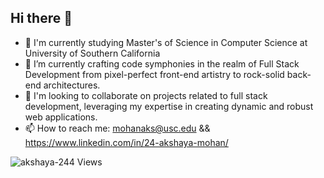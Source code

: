 ## Hi there 👋
- 🔭 I'm currently studying Master's of Science in Computer Science at University of Southern California
- 🌱 I’m currently crafting code symphonies in the realm of Full Stack Development from pixel-perfect front-end artistry to rock-solid back-end architectures.
- 👯 I'm looking to collaborate on projects related to full stack development, leveraging my expertise in creating dynamic and robust web applications.
- 📫 How to reach me: mohanaks@usc.edu && https://www.linkedin.com/in/24-akshaya-mohan/

<p align="left"> <img src="https://komarev.com/ghpvc/?username=akshaya-244&label=Views&color=blue&style=plastic" alt="akshaya-244 Views" /> </p>
